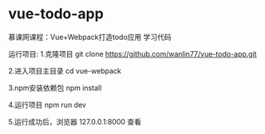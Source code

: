 # vue-todo-app
慕课网课程：Vue+Webpack打造todo应用 学习代码


运行项目:
1.克隆项目
git clone https://github.com/wanlin77/vue-todo-app.git

2.进入项目主目录
cd vue-webpack

3.npm安装依赖包
npm install

4.运行项目
npm run dev

5.运行成功后，浏览器 127.0.0.1:8000 查看
